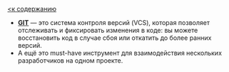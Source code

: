 [<к содержанию](./readme.md)


+ **[GIT][1]**  — это система контроля версий (VCS), которая позволяет отслеживать и фиксировать изменения в коде: вы можете восстановить код в случае сбоя или откатить до более ранних версий. 
+ А ещё это must-have инструмент для взаимодействия нескольких разработчиков на одном проекте. 



[1]: https://git-scm.com/        "GIT"
